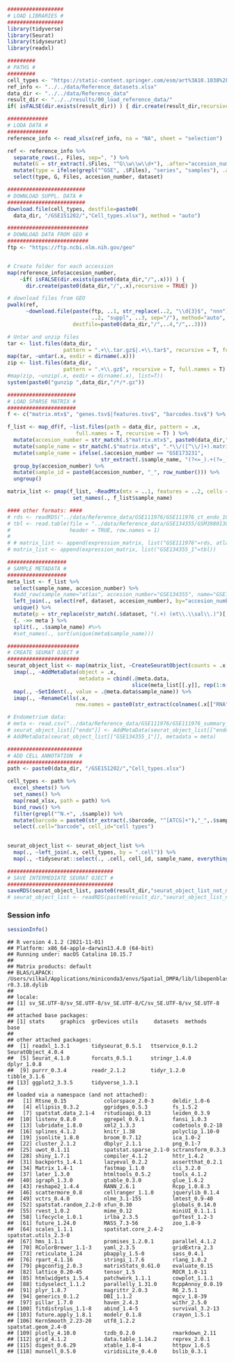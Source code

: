 ``` r
##################
# LOAD LIBRARIES #
##################
library(tidyverse)
library(Seurat)
library(tidyseurat)
library(readxl)

#########
# PATHS #
#########
cell_types <- "https://static-content.springer.com/esm/art%3A10.1038%2Fs41467-020-20358-y/MediaObjects/41467_2020_20358_MOESM5_ESM.xlsx"
ref_info <- "../../data/Reference_datasets.xlsx"
data_dir <- "../../data/Reference_data"
result_dir <- "../../results/00_load_reference_data/"
if( isFALSE(dir.exists(result_dir)) ) { dir.create(result_dir,recursive = TRUE) }

#############
# LODA DATA #
#############
reference_info <- read_xlsx(ref_info, na = "NA", sheet = "selection")

ref <- reference_info %>%
  separate_rows(., Files, sep=", ") %>%
  mutate(G = str_extract(.$Files, "^G\\w\\w\\d+"), .after="accesion_number") %>%
  mutate(type = ifelse(grepl("^GSE", .$Files), "series", "samples"), .after="G") %>%
  select(type, G, Files, accesion_number, dataset)
```

``` r
#########################
# DOWNLOAD SUPPL. DATA #
#########################
download.file(cell_types, destfile=paste0(
  data_dir, "/GSE151202/","Cell_types.xlsx"), method = "auto")

##########################
# DOWNLOAD DATA FROM GEO #
##########################
ftp <- "https://ftp.ncbi.nlm.nih.gov/geo"


# Create folder for each accession
map(reference_info$accesion_number, 
    ~if( isFALSE(dir.exists(paste0(data_dir,"/",.x))) ) {
      dir.create(paste0(data_dir,"/",.x),recursive = TRUE) })

# download files from GEO
pwalk(ref, 
      ~download.file(paste(ftp, ..1, str_replace(..2, "\\d{3}$", "nnn"),
                           ..2, "suppl", ..3, sep="/"), method="auto",
                     destfile=paste0(data_dir,"/",..4,"/",..3)))

# Untar and unzip files
tar <- list.files(data_dir, 
                  pattern = ".+\\.tar.gz$|.+\\.tar$", recursive = T, full.names = T)
map(tar, ~untar(.x, exdir = dirname(.x)))
zip <- list.files(data_dir, 
                  pattern = ".+\\.gz$", recursive = T, full.names = T)
#map(zip, ~unzip(.x, exdir = dirname(.x), list=T))
system(paste0("gunzip ",data_dir,"/*/*.gz"))
```

``` r
######################
# LOAD SPARSE MATRIX #
######################
f <- c("matrix.mtx$", "genes.tsv$|features.tsv$", "barcodes.tsv$") %>% set_names()

f_list <- map_df(f, ~list.files(path = data_dir, pattern = .x,
                      full.names = T, recursive = T) ) %>%
  mutate(accesion_number = str_match(.$"matrix.mtx$", paste0(data_dir,"\\/([^\\/]+)\\/"))[,2]) %>%
  mutate(sample_name = str_match(.$"matrix.mtx$", ".*\\/([^\\/]+).matrix\\.mtx$")[,2]) %>%
  mutate(sample_name = ifelse(.$accesion_number == "GSE173231", 
                              str_extract(.$sample_name, "(?<=_).+(?=_)"), .$sample_name)) %>%
  group_by(accesion_number) %>%
  mutate(sample_id = paste0(accesion_number, "_", row_number())) %>%
  ungroup()

matrix_list <- pmap(f_list, ~ReadMtx(mtx = ..1, features = ..2, cells = ..3 ) ) %>%
                     set_names(., f_list$sample_name)

#### other formats: ####
# rds <- readRDS("../data/Reference_data/GSE111976/GSE111976_ct_endo_10x.rds")
# tbl <- read.table(file = "../data/Reference_data/GSE134355/GSM3980130_Adult-Cervix1_dge.txt",
#                   header = TRUE, row.names = 1)
# 
# # matrix_list <- append(expression_matrix, list("GSE111976"=rds, atlas=tbl))
# matrix_list <- append(expression_matrix, list("GSE134355_1"=tbl))
```

``` r
###################
# SAMPLE METADATA #
###################
meta_list <- f_list %>%
  select(sample_name, accesion_number) %>%
  #add_row(sample_name="atlas", accesion_number="GSE134355", name="GSE134355_1") %>%
  left_join(., select(ref, dataset, accesion_number), by="accesion_number") %>% 
  unique() %>%
  mutate(p = str_replace(str_match(.$dataset, "(.+) (et\\.\\sal\\.)")[,2], "\\s", "_")) %>%
  {. ->> meta } %>% 
  split(., .$sample_name) #%>%
  #set_names(., sort(unique(meta$sample_name)))

#######################
# CREATE SEURAT OJECT #
#######################
seurat_object_list <- map(matrix_list, ~CreateSeuratObject(counts = .x )) %>%
  imap(., ~AddMetaData(object = .x, 
                       metadata = cbind(.@meta.data, 
                                        slice(meta_list[[.y]], rep(1:n(), each=nrow(.@meta.data))))) ) %>%
  map(., ~SetIdent(., value = .@meta.data$sample_name)) %>%
  imap(., ~RenameCells(.x, 
                      new.names = paste0(str_extract(colnames(.x[["RNA"]]), "^[ATCG]+"),"_",.y)) )

# Endometrium data:
# meta <- read.csv("../data/Reference_data/GSE111976/GSE111976_summary_10x_day_donor_ctype.csv", row.names = 1)
# seurat_object_list[["endo"]] <- AddMetaData(seurat_object_list[["endo"]], metadata = meta)
# AddMetaData(seurat_object_list[["GSE134355_1"]], metadata = meta)
```

``` r
########################
# ADD CELL ANNOTATION  #
########################
path <- paste0(data_dir, "/GSE151202/","Cell_types.xlsx")

cell_types <- path %>% 
  excel_sheets() %>% 
  set_names() %>% 
  map(read_xlsx, path = path) %>%
  bind_rows() %>%
  filter(grepl("^N.+", .$sample)) %>%
  mutate(barcode = paste0(str_extract(.$barcode, "^[ATCG]+"),"_",.$sample)) %>%
  select(.cell="barcode", cell_id="cell types")
  

seurat_object_list <- seurat_object_list %>%
  map(., ~left_join(.x, cell_types, by = ".cell")) %>%
  map(., ~tidyseurat::select(., .cell, cell_id, sample_name, everything(), -orig.ident))
```

``` r
##################################
# SAVE INTERMEDIATE SEURAT OJECT #
##################################
saveRDS(seurat_object_list, paste0(result_dir,"seurat_object_list_not_modified.RDS"))
# seurat_object_list <- readRDS(paste0(result_dir,"seurat_object_list_not_modified.RDS"))
```

### Session info

``` r
sessionInfo()
```

    ## R version 4.1.2 (2021-11-01)
    ## Platform: x86_64-apple-darwin13.4.0 (64-bit)
    ## Running under: macOS Catalina 10.15.7
    ## 
    ## Matrix products: default
    ## BLAS/LAPACK: /Users/vilkal/Applications/miniconda3/envs/Spatial_DMPA/lib/libopenblasp-r0.3.18.dylib
    ## 
    ## locale:
    ## [1] sv_SE.UTF-8/sv_SE.UTF-8/sv_SE.UTF-8/C/sv_SE.UTF-8/sv_SE.UTF-8
    ## 
    ## attached base packages:
    ## [1] stats     graphics  grDevices utils     datasets  methods   base     
    ## 
    ## other attached packages:
    ##  [1] readxl_1.3.1       tidyseurat_0.5.1   ttservice_0.1.2    SeuratObject_4.0.4
    ##  [5] Seurat_4.1.0       forcats_0.5.1      stringr_1.4.0      dplyr_1.0.8       
    ##  [9] purrr_0.3.4        readr_2.1.2        tidyr_1.2.0        tibble_3.1.6      
    ## [13] ggplot2_3.3.5      tidyverse_1.3.1   
    ## 
    ## loaded via a namespace (and not attached):
    ##   [1] Rtsne_0.15            colorspace_2.0-3      deldir_1.0-6         
    ##   [4] ellipsis_0.3.2        ggridges_0.5.3        fs_1.5.2             
    ##   [7] spatstat.data_2.1-4   rstudioapi_0.13       leiden_0.3.9         
    ##  [10] listenv_0.8.0         ggrepel_0.9.1         fansi_1.0.3          
    ##  [13] lubridate_1.8.0       xml2_1.3.3            codetools_0.2-18     
    ##  [16] splines_4.1.2         knitr_1.38            polyclip_1.10-0      
    ##  [19] jsonlite_1.8.0        broom_0.7.12          ica_1.0-2            
    ##  [22] cluster_2.1.2         dbplyr_2.1.1          png_0.1-7            
    ##  [25] uwot_0.1.11           spatstat.sparse_2.1-0 sctransform_0.3.3    
    ##  [28] shiny_1.7.1           compiler_4.1.2        httr_1.4.2           
    ##  [31] backports_1.4.1       lazyeval_0.2.2        assertthat_0.2.1     
    ##  [34] Matrix_1.4-1          fastmap_1.1.0         cli_3.2.0            
    ##  [37] later_1.3.0           htmltools_0.5.2       tools_4.1.2          
    ##  [40] igraph_1.3.0          gtable_0.3.0          glue_1.6.2           
    ##  [43] reshape2_1.4.4        RANN_2.6.1            Rcpp_1.0.8.3         
    ##  [46] scattermore_0.8       cellranger_1.1.0      jquerylib_0.1.4      
    ##  [49] vctrs_0.4.0           nlme_3.1-155          lmtest_0.9-40        
    ##  [52] spatstat.random_2.2-0 xfun_0.30             globals_0.14.0       
    ##  [55] rvest_1.0.2           mime_0.12             miniUI_0.1.1.1       
    ##  [58] lifecycle_1.0.1       irlba_2.3.5           goftest_1.2-3        
    ##  [61] future_1.24.0         MASS_7.3-56           zoo_1.8-9            
    ##  [64] scales_1.1.1          spatstat.core_2.4-2   spatstat.utils_2.3-0 
    ##  [67] hms_1.1.1             promises_1.2.0.1      parallel_4.1.2       
    ##  [70] RColorBrewer_1.1-3    yaml_2.3.5            gridExtra_2.3        
    ##  [73] reticulate_1.24       pbapply_1.5-0         sass_0.4.1           
    ##  [76] rpart_4.1.16          stringi_1.7.6         rlang_1.0.2          
    ##  [79] pkgconfig_2.0.3       matrixStats_0.61.0    evaluate_0.15        
    ##  [82] lattice_0.20-45       tensor_1.5            ROCR_1.0-11          
    ##  [85] htmlwidgets_1.5.4     patchwork_1.1.1       cowplot_1.1.1        
    ##  [88] tidyselect_1.1.2      parallelly_1.31.0     RcppAnnoy_0.0.19     
    ##  [91] plyr_1.8.7            magrittr_2.0.3        R6_2.5.1             
    ##  [94] generics_0.1.2        DBI_1.1.2             mgcv_1.8-39          
    ##  [97] pillar_1.7.0          haven_2.4.3           withr_2.5.0          
    ## [100] fitdistrplus_1.1-8    abind_1.4-5           survival_3.2-13      
    ## [103] future.apply_1.8.1    modelr_0.1.8          crayon_1.5.1         
    ## [106] KernSmooth_2.23-20    utf8_1.2.2            spatstat.geom_2.4-0  
    ## [109] plotly_4.10.0         tzdb_0.2.0            rmarkdown_2.11       
    ## [112] grid_4.1.2            data.table_1.14.2     reprex_2.0.1         
    ## [115] digest_0.6.29         xtable_1.8-4          httpuv_1.6.5         
    ## [118] munsell_0.5.0         viridisLite_0.4.0     bslib_0.3.1

